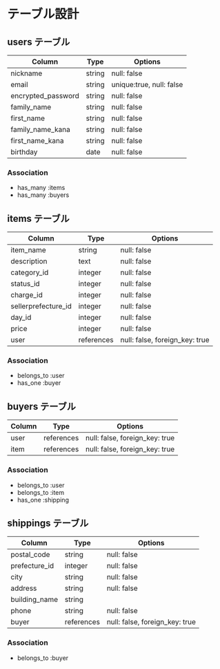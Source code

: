# テーブル設計

## users テーブル

| Column             | Type        | Options                  |
| ------------------ | ----------- | ------------------------ |
| nickname           | string      | null: false              |
| email              | string      | unique:true, null: false |
| encrypted_password | string      | null: false              |
| family_name        | string      | null: false              |
| first_name         | string      | null: false              |
| family_name_kana   | string      | null: false              |
| first_name_kana    | string      | null: false              |
| birthday           | date        | null: false              |

### Association

- has_many :items
- has_many :buyers

## items テーブル

| Column               | Type        | Options                        |
| -------------------- | ----------- | ------------------------------ |
| item_name            | string      | null: false                    |
| description          | text        | null: false                    |
| category_id          | integer     | null: false                    |
| status_id            | integer     | null: false                    |
| charge_id            | integer     | null: false                    |
| sellerprefecture_id  | integer     | null: false                    |
| day_id               | integer     | null: false                    |
| price                | integer     | null: false                    |
| user                 | references  | null: false, foreign_key: true |

### Association

- belongs_to :user
- has_one    :buyer

## buyers テーブル

| Column    | Type       | Options                        |
| --------- | ---------- | ------------------------------ |
| user      | references | null: false, foreign_key: true |
| item      | references | null: false, foreign_key: true |

### Association

- belongs_to :user
- belongs_to :item
- has_one    :shipping

## shippings テーブル

| Column           | Type        | Options                        |
| ---------------- | ----------- | ------------------------------ |
| postal_code      | string      | null: false                    |
| prefecture_id    | integer     | null: false                    |
| city             | string      | null: false                    |
| address          | string      | null: false                    |
| building_name    | string      |                                |
| phone            | string      | null: false                    |
| buyer            | references  | null: false, foreign_key: true |

### Association

- belongs_to :buyer